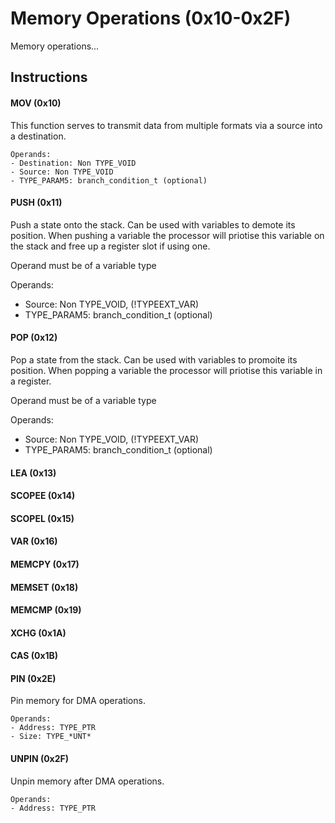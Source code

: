 # Memory Operations (0x10-0x2F)
Memory operations...

## Instructions

#### MOV (0x10)
This function serves to transmit data from multiple formats via a source into a destination.

```
Operands:
- Destination: Non TYPE_VOID
- Source: Non TYPE_VOID
- TYPE_PARAM5: branch_condition_t (optional)
```

#### PUSH (0x11)
Push a state onto the stack.
Can be used with variables to demote its position. When pushing a variable the processor will priotise this variable on the stack and free up a register slot if using one.

Operand must be of a variable type

Operands:
- Source: Non TYPE_VOID, (!TYPEEXT_VAR)
- TYPE_PARAM5: branch_condition_t (optional)

#### POP (0x12)
Pop a state from the stack.
Can be used with variables to promoite its position. When popping a variable the processor will priotise this variable in a register.

Operand must be of a variable type

Operands:
- Source: Non TYPE_VOID, (!TYPEEXT_VAR)
- TYPE_PARAM5: branch_condition_t (optional)

#### LEA (0x13)

#### SCOPEE (0x14)

#### SCOPEL (0x15)

#### VAR (0x16)

#### MEMCPY (0x17)

#### MEMSET (0x18)

#### MEMCMP (0x19)

#### XCHG (0x1A)

#### CAS (0x1B)

#### PIN (0x2E)
Pin memory for DMA operations.

```
Operands:
- Address: TYPE_PTR
- Size: TYPE_*UNT*
```

#### UNPIN (0x2F)
Unpin memory after DMA operations.

```
Operands:
- Address: TYPE_PTR
```

